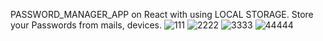 PASSWORD_MANAGER_APP on React with using LOCAL STORAGE.
Store your Passwords from mails, devices.
![111](https://user-images.githubusercontent.com/75171783/187969991-31aa165f-4db8-4318-8af6-468351e425ed.JPG)
![2222](https://user-images.githubusercontent.com/75171783/187970040-f2caea53-1296-45e0-b2cf-657786e01309.JPG)
![3333](https://user-images.githubusercontent.com/75171783/187971007-b93da3ee-a44e-46c3-bc3d-d50b7ddb14af.JPG)
![44444](https://user-images.githubusercontent.com/75171783/187970113-20220101-a40b-4c32-83a6-e2339e717cc2.JPG)
